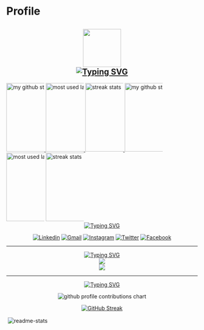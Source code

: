 # Profile

<h2 align="center">
    <img src="spaceship.gif" width="100">
    <br>
<div>
    <a href="https://git.io/typing-svg">
    <img src="https://readme-typing-svg.demolab.com?font=Fira+Code&color=00ff00&center=true&vCenter=true&width=435&lines=Hi%2C+I'm+Induwara" alt="Typing SVG" />
    </a>
</div>		
</h2>

<a href="https://github.com/induwarafernando/">
<img height="180em" src="https://camo.githubusercontent.com/566d9005248b1166b87a28bad1d4a0fa6a71ae0aa4004db707b29e22a4ed9757/68747470733a2f2f6769746875622d726561646d652d73746174732d6361726f6c34322e76657263656c2e6170702f6170693f757365726e616d653d4361726f6c343226636f756e745f707269766174653d747275652673686f775f69636f6e733d74727565267468656d653d6d69646e696768742d707572706c6526686964655f626f726465723d7472756526686964655f7469746c653d74727565" alt="my github stats" data-canonical-src="https://github-readme-stats-induwarafernando.vercel.app/api?username=Carol42&amp;count_private=true&amp;show_icons=true&amp;theme=midnight-purple&amp;hide_border=true&amp;hide_title=true" style="max-width: 100;">
</a>

<a href="https://github.com/induwarafernando/">
<img height="180em" src="https://camo.githubusercontent.com/527db46400266ef557d48b624b3432d8195a24098a953a8cf5caa9d64ce5e21e/68747470733a2f2f6769746875622d726561646d652d73746174732d6361726f6c34322e76657263656c2e6170702f6170692f746f702d6c616e67732f3f757365726e616d653d4361726f6c3432267468656d653d6d69646e696768742d707572706c6526686964655f626f726465723d74727565266c61796f75743d636f6d7061637426637573746f6d5f7469746c653d4d6f73742b557365642b4c616e6775616765732a266c616e67735f636f756e743d3130" alt="most used languages" data-canonical-src="https://github-readme-stats-induwarafernando.vercel.app/api/top-langs/?username=Carol42&amp;theme=midnight-purple&amp;hide_border=true&amp;layout=compact&amp;custom_title=Most+Used+Languages*&amp;langs_count=10" style="max-width: 100;">
</a>

<a href="https://github.com/induwarafernando/github-readme-streak-stats">
<img height="180em" src="https://camo.githubusercontent.com/83ef43ba429bc64afb3b5de41b6c6c68e29b9d26aaf68a47d4d92628c2390081/68747470733a2f2f73747265616b2d73746174732e64656d6f6c61622e636f6d2f3f757365723d4361726f6c3432267468656d653d6d69646e696768742d707572706c6526686964655f626f726465723d74727565" alt="streak stats" data-canonical-src="https://streak-stats.demolab.com/?user=induwarafernando&amp;theme=midnight-purple&amp;hide_border=true" style="max-width: 100;">
</a>


<img height="180em" src="https://camo.githubusercontent.com/566d9005248b1166b87a28bad1d4a0fa6a71ae0aa4004db707b29e22a4ed9757/68747470733a2f2f6769746875622d726561646d652d73746174732d6361726f6c34322e76657263656c2e6170702f6170693f757365726e616d653d696e6475776172616665726e616e646f&amp;count_private=true&amp;show_icons=true&amp;theme=midnight-purple&amp;hide_border=true&amp;hide_title=true" alt="my github stats" data-canonical-src="https://github-readme-stats-carol42.vercel.app/api?username=induwarafernando&amp;count_private=true&amp;show_icons=true&amp;theme=midnight-purple&amp;hide_border=true&amp;hide_title=true" style="max-width: 100;">

<img height="180em" src="https://camo.githubusercontent.com/527db46400266ef557d48b624b3432d8195a24098a953a8cf5caa9d64ce5e21e/68747470733a2f2f6769746875622d726561646d652d73746174732d6361726f6c34322e76657263656c2e6170702f6170692f746f702d6c616e67732f3f757365726e616d653d696e6475776172616665726e616e646f&amp;theme=midnight-purple&amp;hide_border=true&amp;layout=compact&amp;custom_title=Most+Used+Languages*&amp;langs_count=10" alt="most used languages" data-canonical-src="https://github-readme-stats-carol42.vercel.app/api/top-langs/?username=induwarafernando&amp;theme=midnight-purple&amp;hide_border=true&amp;layout=compact&amp;custom_title=Most+Used+Languages*&amp;langs_count=10" style="max-width: 100;">

<img height="180em" src="https://camo.githubusercontent.com/83ef43ba429bc64afb3b5de41b6c6c68e29b9d26aaf68a47d4d92628c2390081/68747470733a2f2f73747265616b2d73746174732e64656d6f6c61622e636f6d2f3f757365723d696e6475776172616665726e616e646f&amp;theme=midnight-purple&amp;hide_border=true" alt="streak stats" data-canonical-src="https://streak-stats.demolab.com/?user=induwarafernando&amp;theme=midnight-purple&amp;hide_border=true" style="max-width: 100;">


<div align="center">
    <a href="https://git.io/typing-svg">
        <img src="https://readme-typing-svg.demolab.com?font=Fira+Code&duration=1&pause=1&color=ABD200&center=true&vCenter=true&repeat=false&width=435&lines=My+Socials" alt="Typing SVG" />
    </a>
    <br>

[![Linkedin](https://img.shields.io/badge/LinkedIn-0077B5?style=for-the-badge&logo=linkedin&logoColor=white)](https://www.linkedin.com/in/induwara-fernando-994396243/)
[![Gmail](https://img.shields.io/badge/Gmail-D14836?style=for-the-badge&logo=gmail&logoColor=white)](mailto:induwarafernando9@gmail.com)
[![Instagram](https://img.shields.io/badge/Instagram-E4405F?style=for-the-badge&logo=instagram&logoColor=white)](https://www.instagram.com/__.induwara/)
[![Twitter](https://img.shields.io/badge/Twitter-1DA1F2?style=for-the-badge&logo=twitter&logoColor=white&link=https%3A%2F%2Ftwitter.com%2Fitzluminara)](https://twitter.com/itzluminara)
[![Facebook](https://img.shields.io/badge/Facebook-1877F2?style=for-the-badge&logo=facebook&logoColor=white)](https://www.facebook.com/eternal.burn/)
<div>
<hr> 

<p align="center">
    <a href="https://git.io/typing-svg">
        <img src="https://readme-typing-svg.demolab.com?font=Fira+Code&duration=1&pause=1&color=ABD200&center=true&vCenter=true&repeat=false&width=435&lines=Languages+and+Tools" alt="Typing SVG" />
    </a>
    <br>
    <a href="https://skillicons.dev">
        <img src="https://skillicons.dev/icons?i=js,py,cs,html,css,bash,linux,git" />
        <br>
        <img src="https://skillicons.dev/icons?i=vscode,ps" />
    </a>
</p>
<hr>

<div align="center">
    <a href="https://git.io/typing-svg">
        <img src="https://readme-typing-svg.demolab.com?font=Fira+Code&duration=1&pause=1&color=ABD200&center=true&vCenter=true&repeat=false&width=435&lines=My+Contributions" alt="Typing SVG" />
    </a>
</div>

<p align="center" >
	<picture>
	  <source media="(prefers-color-scheme: dark)"  srcset="https://raw.githubusercontent.com/induwarafernando/induwarafernando/output-3d-contrib/profile-custom-hacker.svg" />
	  <img alt="github profile contributions chart"    src="https://raw.githubusercontent.com/induwarafernando/induwarafernando/output-3d-contrib/profile-custom-hacker.svg" />
	</picture>
</p>

[![GitHub Streak](http://github-readme-streak-stats.herokuapp.com?user=induwarafernando&theme=merko&hide_border=true&ring=16FF00&fire=16FF00)](https://git.io/streak-stats)


<p align="left">&nbsp;<img align="center" src="https://github-readme-stats.vercel.app/api?username=induwarafernando&show_icons=true&theme=merko&rank_icon=github&hide_border=true&locale=en" alt="readme-stats" />
